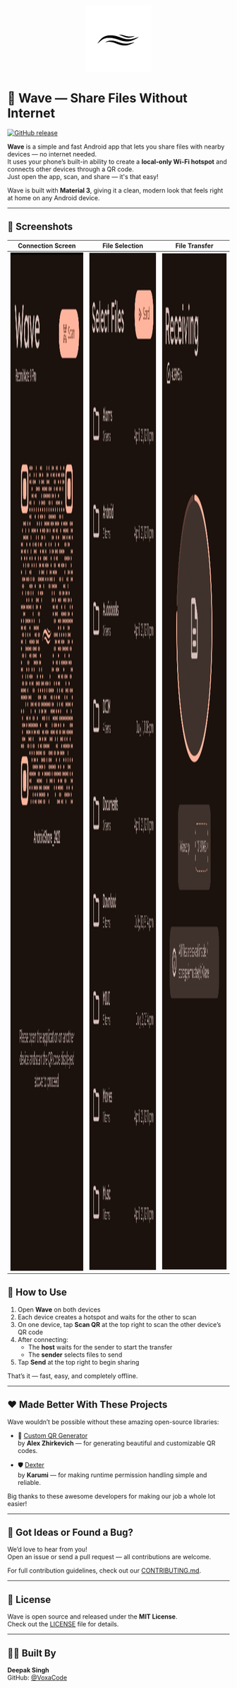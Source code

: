 <p align="center">
  <img src="media/app_logo.png" alt="Wave Logo" width="150"/>
</p>

# 🌊 Wave — Share Files Without Internet

[![GitHub release](https://img.shields.io/github/v/release/VoxaCode/Wave)](https://github.com/VoxaCode/Wave/releases)

**Wave** is a simple and fast Android app that lets you share files with nearby devices — no internet needed.  
It uses your phone’s built-in ability to create a **local-only Wi-Fi hotspot** and connects other devices through a QR code.  
Just open the app, scan, and share — it's that easy!

Wave is built with **Material 3**, giving it a clean, modern look that feels right at home on any Android device.

---

## 📸 Screenshots

| Connection Screen | File Selection | File Transfer |
|:-----------------:|:--------------:|:-------------:|
| <img src="screenshots/connection_screen.jpg" width="1080" height="2302"> | <img src="screenshots/selection_screen.jpg" width="1080" height="2299"> | <img src="screenshots/transfer_screen.jpg" width="1080" height="2297"> |

## 🧭 How to Use

1. Open **Wave** on both devices  
2. Each device creates a hotspot and waits for the other to scan  
3. On one device, tap **Scan QR** at the top right to scan the other device’s QR code  
4. After connecting:  
   - The **host** waits for the sender to start the transfer  
   - The **sender** selects files to send  
5. Tap **Send** at the top right to begin sharing  

That’s it — fast, easy, and completely offline.

---

## ❤️ Made Better With These Projects

Wave wouldn’t be possible without these amazing open-source libraries:

- 🎯 [Custom QR Generator](https://github.com/alexzhirkevich/custom-qr-generator)  
  by **Alex Zhirkevich** — for generating beautiful and customizable QR codes.

- 🛡️ [Dexter](https://github.com/Karumi/Dexter)  
  by **Karumi** — for making runtime permission handling simple and reliable.

Big thanks to these awesome developers for making our job a whole lot easier!

---

## 🤝 Got Ideas or Found a Bug?

We’d love to hear from you!  
Open an issue or send a pull request — all contributions are welcome.

For full contribution guidelines, check out our [CONTRIBUTING.md](CONTRIBUTING.md).

---

## 📄 License

Wave is open source and released under the **MIT License**.  
Check out the [LICENSE](LICENSE) file for details.

---

## 👨‍💻 Built By

**Deepak Singh**  
GitHub: [@VoxaCode](https://github.com/VoxaCode)
